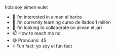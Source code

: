hola soy eimen eulet
- 👀 I’m interested in aiman el harira
- 🌱 I’m currently learning curso de llados 1 millón
- 💞️ I’m looking to collaborate on aiman el jari
- 📫 How to reach me no
- 😄 Pronouns: 45
- ⚡ Fun fact: yo soy el fun fact

<!---
AlexAulet/AlexAulet is a ✨ special ✨ repository because its `README.md` (this file) appears on your GitHub profile.
You can click the Preview link to take a look at your changes.no soy especial
--->
